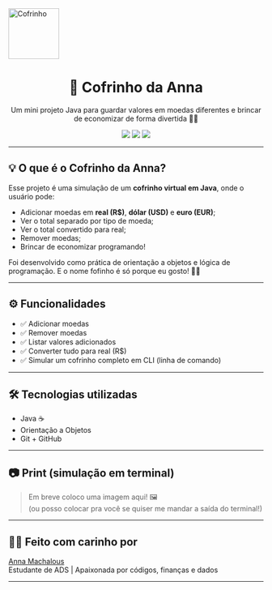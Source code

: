 <img src="https://cdn-icons-png.flaticon.com/512/1046/1046752.png" alt="Cofrinho" width="100"/>

<h1 align="center">🐷 Cofrinho da Anna</h1>

<p align="center">
  Um mini projeto Java para guardar valores em moedas diferentes e brincar de economizar de forma divertida 💸💖
</p>

<p align="center">
  <img src="https://img.shields.io/badge/status-finalizado-green?style=for-the-badge"/>
  <img src="https://img.shields.io/badge/java-ED8B00?style=for-the-badge&logo=java&logoColor=white"/>
  <img src="https://img.shields.io/badge/conversão-moedas-blueviolet?style=for-the-badge"/>
</p>

---

## 💡 O que é o Cofrinho da Anna?

Esse projeto é uma simulação de um **cofrinho virtual em Java**, onde o usuário pode:

- Adicionar moedas em **real (R$)**, **dólar (USD)** e **euro (EUR)**;
- Ver o total separado por tipo de moeda;
- Ver o total convertido para real;
- Remover moedas;
- Brincar de economizar programando!

Foi desenvolvido como prática de orientação a objetos e lógica de programação. E o nome fofinho é só porque eu gosto! 🐷🌸

---

## ⚙️ Funcionalidades

- ✅ Adicionar moedas
- ✅ Remover moedas
- ✅ Listar valores adicionados
- ✅ Converter tudo para real (R$)
- ✅ Simular um cofrinho completo em CLI (linha de comando)

---

## 🛠 Tecnologias utilizadas

- Java ☕
- Orientação a Objetos
- Git + GitHub

---

## 📷 Print (simulação em terminal)

> Em breve coloco uma imagem aqui! 🖼️  
> (ou posso colocar pra você se quiser me mandar a saída do terminal!)

---

## 👩‍💻 Feito com carinho por

[Anna Machalous](https://github.com/annamachalous)  
Estudante de ADS | Apaixonada por códigos, finanças e dados 

---

